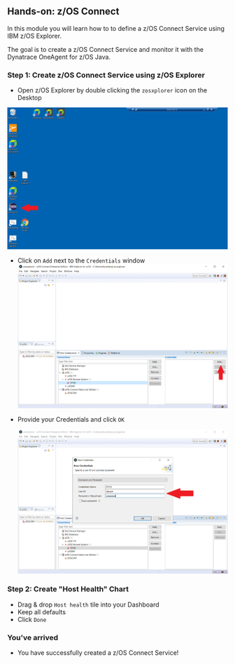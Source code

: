 ## Hands-on: z/OS Connect

In this module you will learn how to to define a z/OS Connect Service using IBM z/OS Explorer.

The goal is to create a z/OS Connect Service and monitor it with the Dynatrace OneAgent for z/OS Java.


### Step 1: Create z/OS Connect Service using z/OS Explorer
- Open z/OS Explorer by double clicking the `zosxplorer` icon on the Desktop

![z/OS Explorer](../../assets/images/zosexplorer.png)

- Click on `Add` next to the `Credentials` window
![Add Credentials](../../assets/images/Add_Credentials.png)

- Provide your Credentials and click `OK`

   ![Provide Credentials](../../assets/images/Provide_Credentials.png)

### Step 2: Create "Host Health" Chart
- Drag & drop `Host health` tile into your Dashboard 
- Keep all defaults
- Click `Done`


### You've arrived
- You have successfully created a z/OS Connect Service! 





